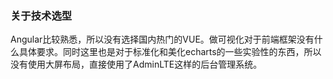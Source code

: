 ### 关于技术选型

Angular比较熟悉，所以没有选择国内热门的VUE。做可视化对于前端框架没有什么具体要求。同时这里也是对于标准化和美化echarts的一些实验性的东西，所以没有使用大屏布局，直接使用了AdminLTE这样的后台管理系统。


